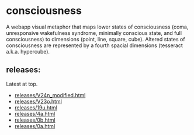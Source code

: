 # consciousness
A webapp visual metaphor that maps lower states of consciousness (coma, unresponsive wakefulness syndrome, minimally conscious state, and full consciousness) to dimensions (point, line, square, cube). Altered states of consciousness are represented by a fourth spacial dimensions (tesseract a.k.a. hypercube).


## releases:

Latest at top.

- [releases/V24n_modified.html](releases/V24n_modified.html)
- [releases/V23o.html](releases/V23o.html)
- [releases/19u.html](releases/19u.html)
- [releases/4a.html](releases/4a.html)
- [releases/0b.html](releases/0b.html)
- [releases/0a.html](releases/0a.html)
